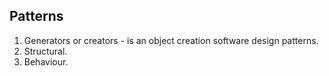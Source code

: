 Patterns
-
1. Generators or creators - is an object creation software design patterns.
2. Structural.
3. Behaviour.
